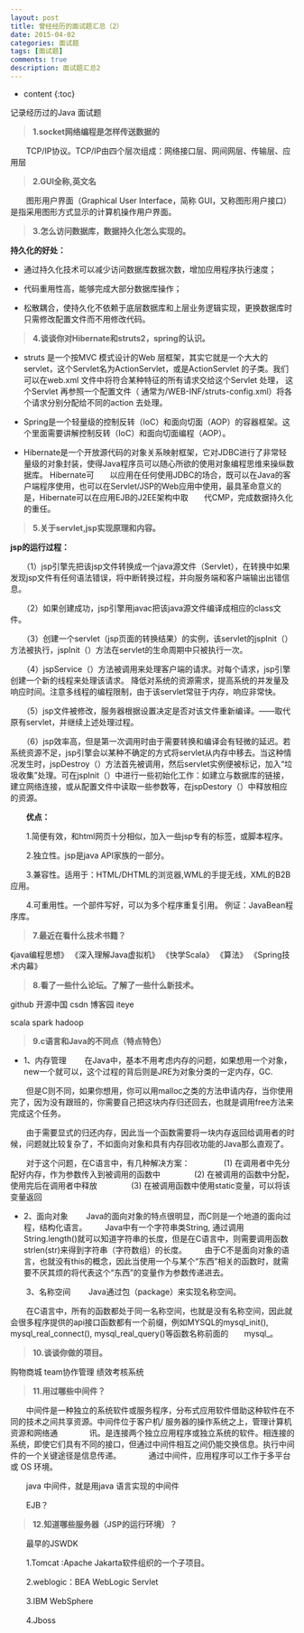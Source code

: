 ```yaml
---
layout: post
title: 曾经经历的面试题汇总（2）
date: 2015-04-02
categories: 面试题
tags: [面试题]
comments: true
description: 面试题汇总2
---
```


* content
{:toc}

记录经历过的Java 面试题



> **1.socket网络编程是怎样传送数据的**

　　TCP/IP协议。TCP/IP由四个层次组成：网络接口层、网间网层、传输层、应用层

> **2.GUI全称,英文名**

　　图形用户界面（Graphical User Interface，简称 GUI，又称图形用户接口）是指采用图形方式显示的计算机操作用户界面。

> **3.怎么访问数据库，数据持久化怎么实现的。**

**持久化的好处：**

- 通过持久化技术可以减少访问数据库数据次数，增加应用程序执行速度；

- 代码重用性高，能够完成大部分数据库操作；

- 松散耦合，使持久化不依赖于底层数据库和上层业务逻辑实现，更换数据库时只需修改配置文件而不用修改代码。

 

> **4.谈谈你对Hibernate和struts2，spring的认识。**

- struts 是一个按MVC 模式设计的Web 层框架，其实它就是一个大大的servlet，这个Servlet名为ActionServlet，或是ActionServlet 的子类。我们可以在web.xml 文件中将符合某种特征的所有请求交给这个Servlet 处理， 这个Servlet 再参照一个配置文件（ 通常为/WEB-INF/struts-config.xml）将各个请求分别分配给不同的action 去处理。
 
- Spring是一个轻量级的控制反转（IoC）和面向切面（AOP）的容器框架。这个里面需要讲解控制反转（IoC）和面向切面编程（AOP）。

- Hibernate是一个开放源代码的对象关系映射框架，它对JDBC进行了非常轻量级的对象封装，使得Java程序员可以随心所欲的使用对象编程思维来操纵数据库。 Hibernate可　　以应用在任何使用JDBC的场合，既可以在Java的客户端程序使用，也可以在Servlet/JSP的Web应用中使用，最具革命意义的是，Hibernate可以在应用EJB的J2EE架构中取　　代CMP，完成数据持久化的重任。

> **5.关于servlet,jsp实现原理和内容。**

**jsp的运行过程：**

　　（1）jsp引擎先把该jsp文件转换成一个java源文件（Servlet），在转换中如果发现jsp文件有任何语法错误，将中断转换过程，并向服务端和客户端输出出错信息。

　　（2）如果创建成功，jsp引擎用javac把该java源文件编译成相应的class文件。

　　（3）创建一个servlet（jsp页面的转换结果）的实例，该servlet的jspInit（）方法被执行，jspInit（）方法在servlet的生命周期中只被执行一次。

　　（4）jspService（）方法被调用来处理客户端的请求。对每个请求，jsp引擎创建一个新的线程来处理该请求。    降低对系统的资源需求，提高系统的并发量及响应时间。注意多线程的编程限制，由于该servlet常驻于内存，响应非常快。

　　（5）jsp文件被修改，服务器根据设置决定是否对该文件重新编译。——取代原有servlet，并继续上述处理过程。

　　（6）jsp效率高，但是第一次调用时由于需要转换和编译会有轻微的延迟。若系统资源不足，jsp引擎会以某种不确定的方式将servlet从内存中移去。当这种情况发生时，jspDestroy（）方法首先被调用，然后servlet实例便被标记，加入“垃圾收集”处理。可在jspInit（）中进行一些初始化工作：如建立与数据库的链接，建立网络连接，或从配置文件中读取一些参数等，在jspDestory（）中释放相应的资源。

　　**优点：**

　　1.简便有效，和html网页十分相似，加入一些jsp专有的标签，或脚本程序。

　　2.独立性。jsp是java API家族的一部分。

　　3.兼容性。适用于：HTML/DHTML的浏览器,WML的手提无线，XML的B2B应用。

　　4.可重用性。一个部件写好，可以为多个程序重复引用。  例证：JavaBean程序库。

> **7.最近在看什么技术书籍？**

《java编程思想》
《深入理解Java虚拟机》
《快学Scala》
《算法》
《Spring技术内幕》

>  **8.看了一些什么论坛。了解了一些什么新技术。**

github 
开源中国 
csdn 
博客园
 iteye 

scala
spark
hadoop

> **9.c语言和Java的不同点（特点特色）**

- 1、内存管理
　　在Java中，基本不用考虑内存的问题，如果想用一个对象，new一个就可以，这个过程的背后则是JRE为对象分类的一定内存，GC.

　　但是C则不同，如果你想用，你可以用malloc之类的方法申请内存，当你使用完了，因为没有跟班的，你需要自己把这块内存归还回去，也就是调用free方法来完成这个任务。

　　由于需要显式的归还内存，因此当一个函数需要将一块内存返回给调用者的时候，问题就比较复杂了，不如面向对象和具有内存回收功能的Java那么直观了。

　　对于这个问题，在C语言中，有几种解决方案：
　　　　(1) 在调用者中先分配好内存，作为参数传入到被调用的函数中
　　　　(2) 在被调用的函数中分配，使用完后在调用者中释放
　　　　(3) 在被调用函数中使用static变量，可以将该变量返回
- 2、面向对象
　　Java的面向对象的特点很明显，而C则是一个地道的面向过程，结构化语言。
　　Java中有一个字符串类String, 通过调用 String.length()就可以知道字符串的长度，但是在C语言中，则需要调用函数strlen(str)来得到字符串（字符数组）的长度。
　　由于C不是面向对象的语言，也就没有this的概念，因此当使用一个与某个“东西”相关的函数时，就需要不厌其烦的将代表这个“东西”的变量作为参数传递进去。

　　3、名称空间
　　Java通过包（package）来实现名称空间。

　　在C语言中，所有的函数都处于同一名称空间，也就是没有名称空间，因此就会很多程序提供的api接口函数都有一个前缀，例如MYSQL的mysql_init(), mysql_real_connect(), mysql_real_query()等函数名称前面的　　mysql_。

 

> **10.谈谈你做的项目。**

购物商城
team协作管理
绩效考核系统

> **11.用过哪些中间件？**

　　中间件是一种独立的系统软件或服务程序，分布式应用软件借助这种软件在不同的技术之间共享资源。中间件位于客户机/ 服务器的操作系统之上，管理计算机资源和网络通　　　　讯。是连接两个独立应用程序或独立系统的软件。相连接的系统，即使它们具有不同的接口，但通过中间件相互之间仍能交换信息。执行中间件的一个关键途径是信息传递。　　　　通过中间件，应用程序可以工作于多平台或 OS 环境。

　　java 中间件，就是用java 语言实现的中间件

　　EJB？

> **12.知道哪些服务器（JSP的运行环境）？**

　　最早的JSWDK

　　1.Tomcat :Apache Jakarta软件组织的一个子项目。

　　2.weblogic：BEA WebLogic Servlet

　　3.IBM WebSphere

　　4.Jboss



